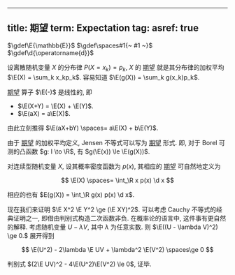 
---
title: 期望
term: Expectation
tag: [](./index.md)
asref: true
---

$\gdef\E{\mathbb{E}}$
$\gdef\spaces#1{~ #1 ~}$
$\gdef\d{\operatorname{d}}$

设离散随机变量 $X$ 的分布律 $P(X=x_k)=p_k$, $X$ 的 [期望](./期望.md) 就是其分布律的加权平均 $\E(X) = \sum_k x_kp_k$. 容易知道 $\E(g(X)) = \sum_k g(x_k)p_k$. 

[期望](./期望.md) 算子 $\E(-)$ 是线性的, 即

- $\E(X+Y) = \E(X) + \E(Y)$. 
- $\E(aX) = a\E(X)$. 

由此立刻推得 $\E(aX+bY) \spaces= a\E(X) + b\E(Y)$. 

由于 [期望](./期望.md) 的加权平均定义, Jensen 不等式可以写为 [期望](./期望.md) 形式. 即, 对于 Borel 可测的凸函数 $g: I \to \R$, 有 $g(\E(x)) \le \E(g(X))$. 

对连续型随机变量 $X$, 设其概率密度函数为 $p(x)$, 其相应的 [期望](./期望.md) 可自然地定义为

$$
\E(X) \spaces= \int_\R x p(x) \d x
$$

相应的也有 $E(g(X)) = \int_\R g(x) p(x) \d x$.

现在我们来证明 $\E X^2 \E Y^2 \ge (\E XY)^2$. 可以考虑 Cauchy 不等式的经典证明之一, 即借由判别式构造二次函数非负. 在概率论的语言中, 这件事有更自然的解释. 考虑随机变量 $U - \lambda V$, 其中 $\lambda$ 为任意实数. 则 $\E((U - \lambda V)^2) \ge 0.$ 展开得到

$$ \E(U^2) - 2\lambda \E UV + \lambda^2 \E(V^2) \spaces\ge 0 $$

判别式 $(2\E UV)^2 - 4\E(U^2)\E(V^2) \le 0$, 证毕. 

